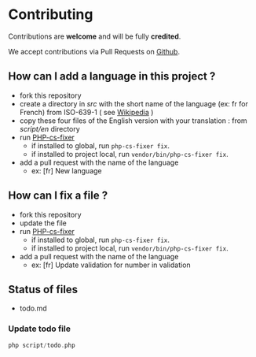 # Contributing

Contributions are **welcome** and will be fully **credited**.

We accept contributions via Pull Requests on [Github](https://github.com/caouecs/Laravel-lang).

## How can I add a language in this project ?

* fork this repository
* create a directory in *src* with the short name of the language (ex: fr for French) from ISO-639-1 ( see [Wikipedia](https://en.wikipedia.org/wiki/List_of_ISO_639-1_codes) )
* copy these four files of the English version with your translation : from *script/en* directory
* run [PHP-cs-fixer](https://github.com/FriendsOfPHP/PHP-CS-Fixer)
    * if installed to global, run `php-cs-fixer fix`.
    * if installed to project local, run `vendor/bin/php-cs-fixer fix`.
* add a pull request with the name of the language
    * ex: [fr] New language

## How can I fix a file ?

* fork this repository
* update the file
* run [PHP-cs-fixer](https://github.com/FriendsOfPHP/PHP-CS-Fixer)
    * if installed to global, run `php-cs-fixer fix`.
    * if installed to project local, run `vendor/bin/php-cs-fixer fix`.
* add a pull request with the name of the language
    * ex: [fr] Update validation for number in validation

## Status of files

* todo.md

### Update todo file

```php
php script/todo.php
```